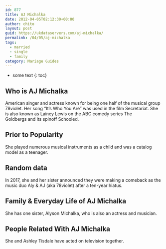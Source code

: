 ```yaml
---
id: 877
title: AJ Michalka
date: 2012-04-05T02:12:30+00:00
author: chito
layout: post
guid: https://ukdataservers.com/aj-michalka/
permalink: /04/05/aj-michalka  
tags:
  - married
  - single
  - family
category: Mariage Guides
---
```


* some text
{: toc}


## Who is  AJ Michalka
                  
                  
                  
American singer and actress known for being one half of the musical group 78violet. Her song &#8220;It&#8217;s Who You Are&#8221; was used in the film Secretariat. She is also known as Lainey Lewis on the ABC comedy series The Goldbergs and its spinoff Schooled.
                  
                
                
                
## Prior to Popularity 
                  
                  
                  
She played numerous musical instruments as a child and was a catalog model as a teenager.
                  
                
                
                
## Random data 
                  
                  
                  
In 2017, she and her sister announced they were making a comeback as the music duo Aly & AJ (aka 78violet) after a ten-year hiatus.
                  
                
                
                
## Family & Everyday Life of AJ Michalka
                  
                  
                  
She has one sister, Alyson Michalka, who is also an actress and musician.
                  
                
                
                
## People Related With  AJ Michalka
                  
                  
                  
She and Ashley Tisdale have acted on television together.
                  
                
              
            
          
          
          
    
    
  
